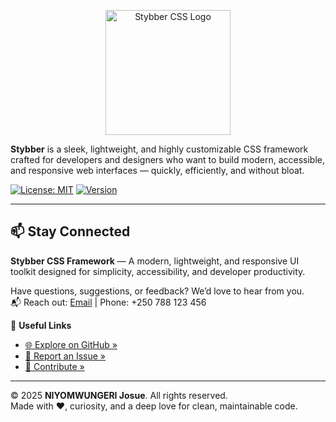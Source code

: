 <p align="center">
  <img src="https://higoverseserver.vercel.app/assets/Stybber.png" alt="Stybber CSS Logo" width="200" />
</p>

**Stybber** is a sleek, lightweight, and highly customizable CSS framework crafted for developers and designers who want to build modern, accessible, and responsive web interfaces — quickly, efficiently, and without bloat.

[![License: MIT](https://img.shields.io/badge/License-MIT-blue.svg)](LICENSE)  [![Version](https://img.shields.io/badge/version-1.0.1-blue)]()

---

## 📫 Stay Connected

**Stybber CSS Framework** — A modern, lightweight, and responsive UI toolkit designed for simplicity, accessibility, and developer productivity.

Have questions, suggestions, or feedback? We’d love to hear from you.  
📬 Reach out: [Email](mailto:writetounity@gmail.com) | Phone: +250 788 123 456

🔗 **Useful Links**  
- [🌐 Explore on GitHub »](https://github.com/njosuedev/stybber)  
- [🐞 Report an Issue »](https://github.com/njosuedev/stybber/issues)  
- [🤝 Contribute »](https://github.com/njosuedev/stybber/blob/main/CONTRIBUTING.md)

---

© 2025 **NIYOMWUNGERI Josue**. All rights reserved.  
Made with ❤️, curiosity, and a deep love for clean, maintainable code.
